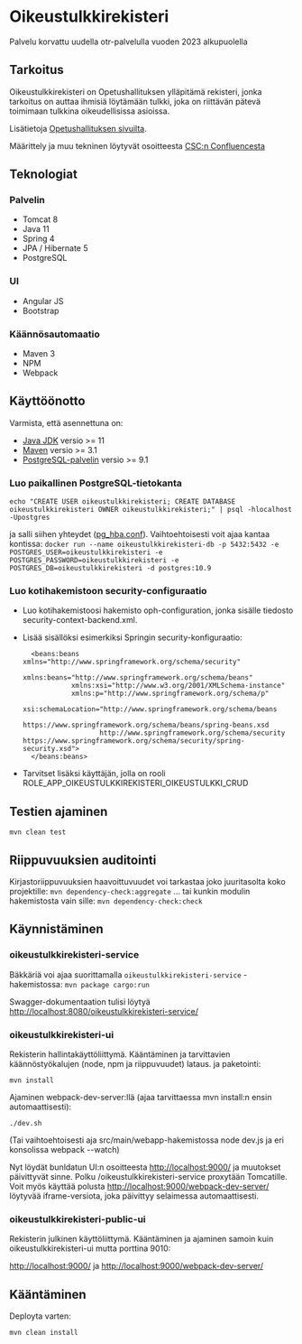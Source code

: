 # Oikeustulkkirekisteri

Palvelu korvattu uudella otr-palvelulla vuoden 2023 alkupuolella

## Tarkoitus

Oikeustulkkirekisteri on Opetushallituksen ylläpitämä rekisteri, jonka tarkoitus on auttaa ihmisiä löytämään tulkki, 
joka on riittävän pätevä toimimaan tulkkina oikeudellisissa asioissa.

Lisätietoja [Opetushallituksen sivuilta](http://oph.fi/koulutus_ja_tutkinnot/oikeustulkkirekisteri).

Määrittely ja muu tekninen löytyvät osoitteesta [CSC:n Confluencesta](https://confluence.csc.fi/display/OPHPALV/Oikeustulkkirekisteri)

## Teknologiat

### Palvelin
* Tomcat 8
* Java 11
* Spring 4
* JPA / Hibernate 5
* PostgreSQL

### UI
* Angular JS
* Bootstrap

### Käännösautomaatio
* Maven 3
* NPM
* Webpack

## Käyttöönotto

Varmista, että asennettuna on:

* [Java JDK](http://www.oracle.com/technetwork/java/javase/downloads/index.html) versio >= 11
* [Maven](https://maven.apache.org/download.cgi) versio >= 3.1
* [PostgreSQL-palvelin](https://www.postgresql.org/download/) versio >= 9.1

### Luo paikallinen PostgreSQL-tietokanta
    echo "CREATE USER oikeustulkkirekisteri; CREATE DATABASE oikeustulkkirekisteri OWNER oikeustulkkirekisteri;" | psql -hlocalhost -Upostgres

ja salli siihen yhteydet ([pg_hba.conf](https://www.postgresql.org/docs/9.1/static/auth-pg-hba-conf.html)). Vaihtoehtoisesti voit ajaa kantaa kontissa:
`docker run --name oikeustulkkirekisteri-db -p 5432:5432 -e POSTGRES_USER=oikeustulkkirekisteri -e POSTGRES_PASSWORD=oikeustulkkirekisteri -e POSTGRES_DB=oikeustulkkirekisteri -d postgres:10.9`

### Luo kotihakemistoon security-configuraatio

- Luo kotihakemistoosi hakemisto oph-configuration, jonka sisälle tiedosto security-context-backend.xml.
- Lisää sisällöksi esimerkiksi Springin security-konfiguraatio:

        <beans:beans xmlns="http://www.springframework.org/schema/security"
                  xmlns:beans="http://www.springframework.org/schema/beans"
                  xmlns:xsi="http://www.w3.org/2001/XMLSchema-instance"
                  xmlns:p="http://www.springframework.org/schema/p"
                  xsi:schemaLocation="http://www.springframework.org/schema/beans
                         https://www.springframework.org/schema/beans/spring-beans.xsd
                         http://www.springframework.org/schema/security https://www.springframework.org/schema/security/spring-security.xsd">      
        </beans:beans>

- Tarvitset lisäksi käyttäjän, jolla on rooli ROLE_APP_OIKEUSTULKKIREKISTERI_OIKEUSTULKKI_CRUD

## Testien ajaminen

    mvn clean test
    

## Riippuvuuksien auditointi

Kirjastoriippuvuuksien haavoittuvuudet voi tarkastaa joko juuritasolta koko projektille:
`mvn dependency-check:aggregate`
... tai kunkin modulin hakemistosta vain sille:
`mvn dependency-check:check`


## Käynnistäminen

### oikeustulkkirekisteri-service

Bäkkäriä voi ajaa suorittamalla `oikeustulkkirekisteri-service` -hakemistossa:
`mvn package cargo:run`
   
Swagger-dokumentaation tulisi löytyä [http://localhost:8080/oikeustulkkirekisteri-service/](http://localhost:8080/oikeustulkkirekisteri-service/)

### oikeustulkkirekisteri-ui

Rekisterin hallintakäyttöliittymä. Kääntäminen ja tarvittavien käännöstyökalujen (node, npm ja riippuvuudet) lataus. ja paketointi:

    mvn install 

Ajaminen webpack-dev-server:llä (ajaa tarvittaessa mvn install:n ensin automaattisesti):

    ./dev.sh

(Tai vaihtoehtoisesti aja src/main/webapp-hakemistossa node dev.js ja eri konsolissa webpack --watch)

Nyt löydät bunldatun UI:n osoitteesta [http://localhost:9000/](http://localhost:9000/) ja muutokset päivittyvät sinne. Polku /oikeustulkkirekisteri-service proxytään Tomcatille.
Voit myös käyttää polusta [http://localhost:9000/webpack-dev-server/](http://localhost:9000/webpack-dev-server/) löytyvää iframe-versiota, joka päivittyy selaimessa automaattisesti.

### oikeustulkkirekisteri-public-ui

Rekisterin julkinen käyttöliittymä. Kääntäminen ja ajaminen samoin kuin oikeustulkkirekisteri-ui mutta porttina 9010:

[http://localhost:9000/](http://localhost:9010/) ja [http://localhost:9000/webpack-dev-server/](http://localhost:9010/webpack-dev-server/)

## Kääntäminen

Deployta varten:

    mvn clean install
